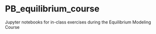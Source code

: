 # PB_equilibrium_course
Jupyter notebooks for in-class exercises during the Equilibrium Modeling Course
